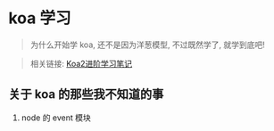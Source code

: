 <!--
Created: Thu May 28 2020 20:39:11 GMT+0800 (中国标准时间)
Modified: Thu May 28 2020 20:39:11 GMT+0800 (中国标准时间)
-->

<!-- node -->

# koa 学习

>为什么开始学 koa, 还不是因为洋葱模型, 不过既然学了, 就学到底吧!

>相关链接: [Koa2进阶学习笔记](https://github.com/chenshenhai/koa2-note)

## 关于 koa 的那些我不知道的事

1. node 的 event 模块